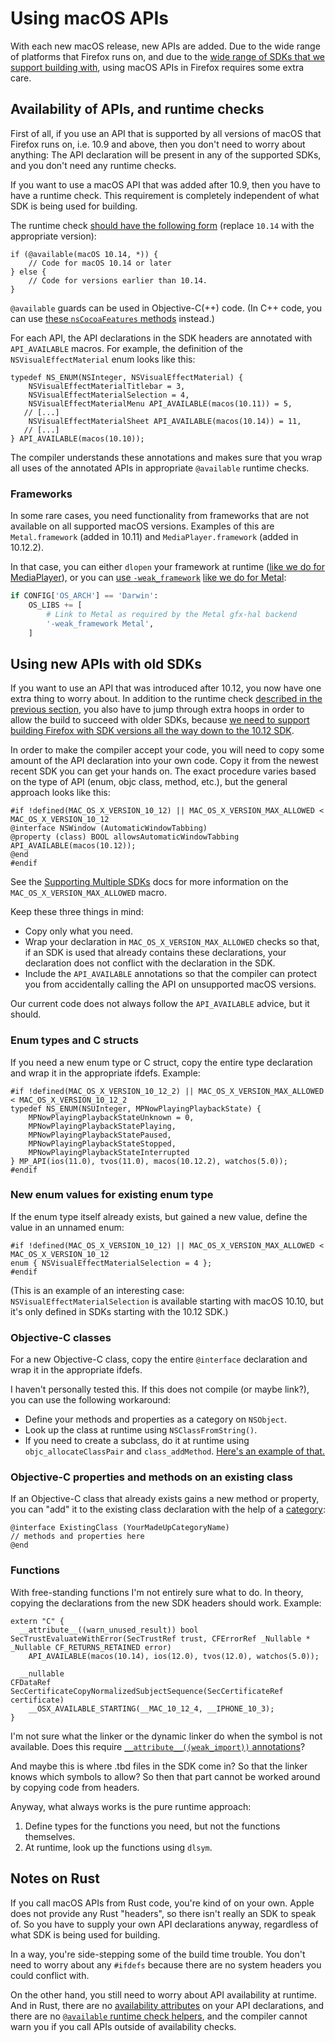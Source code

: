# Using macOS APIs

With each new macOS release, new APIs are added. Due to the wide range of platforms that Firefox runs on,
and due to the [wide range of SDKs that we support building with](./sdks.html#supported-sdks),
using macOS APIs in Firefox requires some extra care.

## Availability of APIs, and runtime checks

First of all, if you use an API that is supported by all versions of macOS that Firefox runs on,
i.e. 10.9 and above, then you don't need to worry about anything:
The API declaration will be present in any of the supported SDKs, and you don't need any runtime checks.

If you want to use a macOS API that was added after 10.9, then you have to have a runtime check.
This requirement is completely independent of what SDK is being used for building.

The runtime check [should have the following form](https://developer.apple.com/documentation/macos_release_notes/macos_mojave_10_14_release_notes/appkit_release_notes_for_macos_10_14?language=objc#3014609)
(replace `10.14` with the appropriate version):

```objc++
if (@available(macOS 10.14, *)) {
    // Code for macOS 10.14 or later
} else {
    // Code for versions earlier than 10.14.
}
```

`@available` guards can be used in Objective-C(++) code.
(In C++ code, you can use [these `nsCocoaFeatures` methods](https://searchfox.org/mozilla-central/rev/9ad88f80aeedcd3cd7d7f63be07f577861727054/widget/cocoa/nsCocoaFeatures.h#21-27) instead.)

For each API, the API declarations in the SDK headers are annotated with `API_AVAILABLE` macros.
For example, the definition of the `NSVisualEffectMaterial` enum looks like this:

```objc++
typedef NS_ENUM(NSInteger, NSVisualEffectMaterial) {
    NSVisualEffectMaterialTitlebar = 3,
    NSVisualEffectMaterialSelection = 4,
    NSVisualEffectMaterialMenu API_AVAILABLE(macos(10.11)) = 5,
   // [...]
    NSVisualEffectMaterialSheet API_AVAILABLE(macos(10.14)) = 11,
   // [...]
} API_AVAILABLE(macos(10.10));
```

The compiler understands these annotations and makes sure that you wrap all uses of the annotated APIs
in appropriate `@available` runtime checks.

### Frameworks

In some rare cases, you need functionality from frameworks that are not available on all supported macOS versions.
Examples of this are `Metal.framework` (added in 10.11) and `MediaPlayer.framework` (added in 10.12.2).

In that case, you can either `dlopen` your framework at runtime ([like we do for MediaPlayer](https://searchfox.org/mozilla-central/rev/9ad88f80aeedcd3cd7d7f63be07f577861727054/widget/cocoa/MediaPlayerWrapper.mm#21-27)),
or you can [use `-weak_framework`](https://developer.apple.com/library/archive/documentation/MacOSX/Conceptual/BPFrameworks/Concepts/WeakLinking.html#//apple_ref/doc/uid/20002378-107026)
[like we do for Metal](https://searchfox.org/mozilla-central/rev/9ad88f80aeedcd3cd7d7f63be07f577861727054/toolkit/library/moz.build#301-304):

```python
if CONFIG['OS_ARCH'] == 'Darwin':
    OS_LIBS += [
        # Link to Metal as required by the Metal gfx-hal backend
        '-weak_framework Metal',
    ]
```

## Using new APIs with old SDKs

If you want to use an API that was introduced after 10.12, you now have one extra thing to worry about.
In addition to the runtime check [described in the previous section](#using-macos-apis), you also
have to jump through extra hoops in order to allow the build to succeed with older SDKs, because
[we need to support building Firefox with SDK versions all the way down to the 10.12 SDK](./sdks.html#supported-sdks).

In order to make the compiler accept your code, you will need to copy some amount of the API declaration
into your own code. Copy it from the newest recent SDK you can get your hands on.
The exact procedure varies based on the type of API (enum, objc class, method, etc.),
but the general approach looks like this:

```objc++
#if !defined(MAC_OS_X_VERSION_10_12) || MAC_OS_X_VERSION_MAX_ALLOWED < MAC_OS_X_VERSION_10_12
@interface NSWindow (AutomaticWindowTabbing)
@property (class) BOOL allowsAutomaticWindowTabbing API_AVAILABLE(macos(10.12));
@end
#endif
```

See the [Supporting Multiple SDKs](./sdks.html#supporting-multiple-sdks) docs for more information on the `MAC_OS_X_VERSION_MAX_ALLOWED` macro.

Keep these three things in mind:

 - Copy only what you need.
 - Wrap your declaration in `MAC_OS_X_VERSION_MAX_ALLOWED` checks so that, if an SDK is used that
   already contains these declarations, your declaration does not conflict with the declaration in the SDK.
 - Include the `API_AVAILABLE` annotations so that the compiler can protect you from accidentally
   calling the API on unsupported macOS versions.

Our current code does not always follow the `API_AVAILABLE` advice, but it should.

### Enum types and C structs

If you need a new enum type or C struct, copy the entire type declaration and wrap it in the appropriate ifdefs. Example:

```objc++
#if !defined(MAC_OS_X_VERSION_10_12_2) || MAC_OS_X_VERSION_MAX_ALLOWED < MAC_OS_X_VERSION_10_12_2
typedef NS_ENUM(NSUInteger, MPNowPlayingPlaybackState) {
    MPNowPlayingPlaybackStateUnknown = 0,
    MPNowPlayingPlaybackStatePlaying,
    MPNowPlayingPlaybackStatePaused,
    MPNowPlayingPlaybackStateStopped,
    MPNowPlayingPlaybackStateInterrupted
} MP_API(ios(11.0), tvos(11.0), macos(10.12.2), watchos(5.0));
#endif
```
### New enum values for existing enum type

If the enum type itself already exists, but gained a new value, define the value in an unnamed enum:

```objc++
#if !defined(MAC_OS_X_VERSION_10_12) || MAC_OS_X_VERSION_MAX_ALLOWED < MAC_OS_X_VERSION_10_12
enum { NSVisualEffectMaterialSelection = 4 };
#endif
```

(This is an example of an interesting case: `NSVisualEffectMaterialSelection` is available starting with
macOS 10.10, but it's only defined in SDKs starting with the 10.12 SDK.)

### Objective-C classes

For a new Objective-C class, copy the entire `@interface` declaration and wrap it in the appropriate ifdefs.

I haven't personally tested this. If this does not compile (or maybe link?), you can use the following workaround:

 - Define your methods and properties as a category on `NSObject`.
 - Look up the class at runtime using `NSClassFromString()`.
 - If you need to create a subclass, do it at runtime using `objc_allocateClassPair` and `class_addMethod`.
   [Here's an example of that.](https://searchfox.org/mozilla-central/rev/9ad88f80aeedcd3cd7d7f63be07f577861727054/widget/cocoa/VibrancyManager.mm#44-60)

### Objective-C properties and methods on an existing class

If an Objective-C class that already exists gains a new method or property, you can "add" it to the
existing class declaration with the help of a [category](https://developer.apple.com/library/archive/documentation/Cocoa/Conceptual/ProgrammingWithObjectiveC/CustomizingExistingClasses/CustomizingExistingClasses.html):

```objc++
@interface ExistingClass (YourMadeUpCategoryName)
// methods and properties here
@end
```

### Functions

With free-standing functions I'm not entirely sure what to do.
In theory, copying the declarations from the new SDK headers should work. Example:

```objc++
extern "C" {
  __attribute__((warn_unused_result)) bool
SecTrustEvaluateWithError(SecTrustRef trust, CFErrorRef _Nullable * _Nullable CF_RETURNS_RETAINED error)
    API_AVAILABLE(macos(10.14), ios(12.0), tvos(12.0), watchos(5.0));

  __nullable
CFDataRef SecCertificateCopyNormalizedSubjectSequence(SecCertificateRef certificate)
    __OSX_AVAILABLE_STARTING(__MAC_10_12_4, __IPHONE_10_3);
}
```

I'm not sure what the linker or the dynamic linker do when the symbol is not available.
Does this require [`__attribute__((weak_import))` annotations](https://developer.apple.com/library/archive/documentation/MacOSX/Conceptual/BPFrameworks/Concepts/WeakLinking.html#//apple_ref/doc/uid/20002378-107262-CJBJAEID)?

And maybe this is where .tbd files in the SDK come in? So that the linker knows which symbols to allow?
So then that part cannot be worked around by copying code from headers.

Anyway, what always works is the pure runtime approach:

 1. Define types for the functions you need, but not the functions themselves.
 2. At runtime, look up the functions using `dlsym`.

## Notes on Rust

If you call macOS APIs from Rust code, you're kind of on your own. Apple does not provide any Rust
"headers", so there isn't really an SDK to speak of. So you have to supply your own API declarations
anyway, regardless of what SDK is being used for building.

In a way, you're side-stepping some of the build time trouble. You don't need to worry about any
`#ifdefs` because there are no system headers you could conflict with.

On the other hand, you still need to worry about API availability at runtime.
And in Rust, there are no [availability attributes](https://clang.llvm.org/docs/AttributeReference.html#availability)
on your API declarations, and there are no
[`@available` runtime check helpers](https://clang.llvm.org/docs/LanguageExtensions.html#objective-c-available),
and the compiler cannot warn you if you call APIs outside of availability checks.
